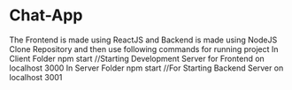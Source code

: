 # Chat-App
The Frontend is made using ReactJS and Backend is made using NodeJS
Clone Repository and then use following commands for running project
In Client Folder 
                npm start //Starting Development Server for Frontend on localhost 3000
In Server Folder
                npm start //For Starting Backend Server on localhost 3001
